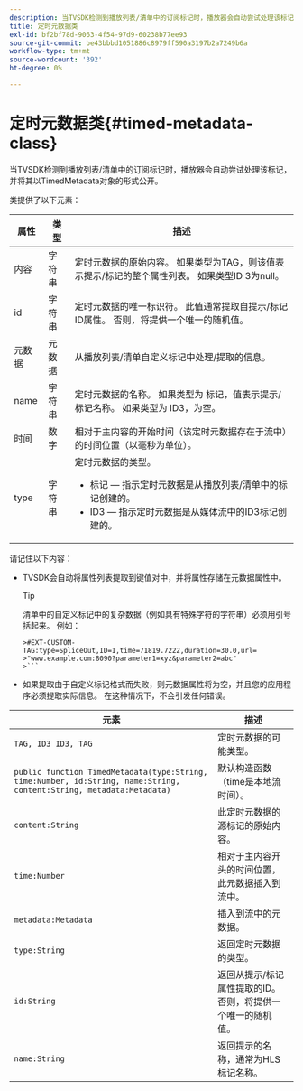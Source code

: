 ```yaml
---
description: 当TVSDK检测到播放列表/清单中的订阅标记时，播放器会自动尝试处理该标记，并将其以TimedMetadata对象的形式公开。
title: 定时元数据类
exl-id: bf2bf78d-9063-4f54-97d9-60238b77ee93
source-git-commit: be43bbbd1051886c8979ff590a3197b2a7249b6a
workflow-type: tm+mt
source-wordcount: '392'
ht-degree: 0%

---
```


# 定时元数据类{#timed-metadata-class}

当TVSDK检测到播放列表/清单中的订阅标记时，播放器会自动尝试处理该标记，并将其以TimedMetadata对象的形式公开。

类提供了以下元素：

<table id="table_FFC56AC5B1E04DA99C9309C0223ABA90"> 
 <thead> 
  <tr> 
   <th colname="col1" class="entry"> 属性 </th> 
   <th colname="col02" class="entry"> 类型 </th> 
   <th colname="col2" class="entry"> 描述 </th> 
  </tr>
 </thead>
 <tbody> 
  <tr> 
   <td colname="col1"><span class="codeph"> 内容</span> </td> 
   <td colname="col02"> 字符串 </td> 
   <td colname="col2"> 定时元数据的原始内容。 如果类型为TAG，则该值表示提示/标记的整个属性列表。 如果类型ID 3为null。 </td> 
  </tr> 
  <tr> 
   <td colname="col1"><span class="codeph"> id</span> </td> 
   <td colname="col02"> 字符串 </td> 
   <td colname="col2"> 定时元数据的唯一标识符。 此值通常提取自提示/标记ID属性。 否则，将提供一个唯一的随机值。 </td> 
  </tr> 
  <tr> 
   <td colname="col1"><span class="codeph"> 元数据</span> </td> 
   <td colname="col02"> 元数据 </td> 
   <td colname="col2"> 从播放列表/清单自定义标记中处理/提取的信息。 </td> 
  </tr> 
  <tr> 
   <td colname="col1"><span class="codeph"> name</span> </td> 
   <td colname="col02"> 字符串 </td> 
   <td colname="col2">定时元数据的名称。 如果类型为 <span class="codeph"> 标记</span>，值表示提示/标记名称。 如果类型为 <span class="codeph"> ID3</span>，为空。 </td> 
  </tr> 
  <tr> 
   <td colname="col1"><span class="codeph"> 时间</span> </td> 
   <td colname="col02"> 数字 </td> 
   <td colname="col2"> 相对于主内容的开始时间（该定时元数据存在于流中）的时间位置（以毫秒为单位）。 </td> 
  </tr> 
  <tr> 
   <td colname="col1"><span class="codeph"> type</span> </td> 
   <td colname="col02"> 字符串 </td> 
   <td colname="col2">定时元数据的类型。 
    <ul id="ul_70FBFB33E9F846D8B38592560CCE9560"> 
     <li id="li_739D30561BFB4D9B97DF212E4880BA2C">标记 — 指示定时元数据是从播放列表/清单中的标记创建的。 </li> 
     <li id="li_E785E1DEF1CC4D9DBE7764E5D05EFAFC">ID3 — 指示定时元数据是从媒体流中的ID3标记创建的。 </li> 
    </ul> </td> 
  </tr> 
 </tbody> 
</table>

<!--<a id="section_737CC47997F74F80A3C5C6171ADE120E"></a>-->

请记住以下内容：

* TVSDK会自动将属性列表提取到键值对中，并将属性存储在元数据属性中。

   >[!TIP]
   >
   >清单中的自定义标记中的复杂数据（例如具有特殊字符的字符串）必须用引号括起来。 例如：
   >
   >
   ```
   >#EXT-CUSTOM-TAG:type=SpliceOut,ID=1,time=71819.7222,duration=30.0,url=
   >"www.example.com:8090?parameter1=xyz&parameter2=abc"
   >```

* 如果提取由于自定义标记格式而失败，则元数据属性将为空，并且您的应用程序必须提取实际信息。 在这种情况下，不会引发任何错误。

| 元素 | 描述 |
|---|---|
| `TAG, ID3 ID3, TAG` | 定时元数据的可能类型。 |
| `public function TimedMetadata(type:String, time:Number, id:String, name:String, content:String, metadata:Metadata)` | 默认构造函数（time是本地流时间）。 |
| `content:String` | 此定时元数据的源标记的原始内容。 |
| `time:Number` | 相对于主内容开头的时间位置，此元数据插入到流中。 |
| `metadata:Metadata` | 插入到流中的元数据。 |
| `type:String` | 返回定时元数据的类型。 |
| `id:String` | 返回从提示/标记属性提取的ID。 否则，将提供一个唯一的随机值。 |
| `name:String` | 返回提示的名称，通常为HLS标记名称。 |
